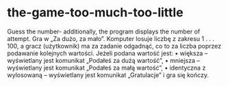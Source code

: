 # the-game-too-much-too-little
Guess the number- additionally, the program displays the number of attempt.
Gra w „Za dużo, za mało”. Komputer losuje liczbę z zakresu 1 . . . 100, a gracz
(użytkownik) ma za zadanie odgadnąć, co to za liczba poprzez podawanie kolejnych
wartości. Jeżeli podana wartość jest:
• większa – wyświetlany jest komunikat „Podałeś za dużą wartość”,
• mniejsza – wyświetlany jest komunikat „Podałeś za małą wartość”,
• identyczna z wylosowaną – wyświetlany jest komunikat „Gratulacje” i gra
się kończy.
